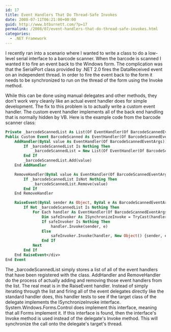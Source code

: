 ```yaml
---
id: 17
title: Event Handlers That Do Thread-Safe Invokes
date: 2008-07-11T06:21:00+00:00
guid: http://www.btburnett.com/?p=17
permalink: /2008/07/event-handlers-that-do-thread-safe-invokes.html
categories:
  - .NET Framework
---
```

I recently ran into a scenario where I wanted to write a class to do a low-level serial interface to a barcode scanner. When the barcode is scanned I wanted it to fire an event back to the Windows form. The complication was that the SerialPort class provided by .NET 2.0 fires the DataReceived event on an independent thread. In order to fire the event back to the form it needs to be synchronized to run on the thread of the form using the Invoke method.

While this can be done using manual delegates and other methods, they don't work very cleanly like an actual event handler does for simple development. The fix to this problem is to actually write a custom event handler. The custom event handler implements all of the back end handling that is normally hidden by VB. Here is the example code from the barcode scanner class:

```vb
Private _barcodeScannedList As List(Of EventHandler(Of BarcodeScannedEventArgs))
Public Custom Event BarcodeScanned As EventHandler(Of BarcodeScannedEventArgs)
    AddHandler(ByVal value As EventHandler(Of BarcodeScannedEventArgs))
        If _barcodeScannedList Is Nothing Then
            _barcodeScannedList = New List(Of EventHandler(Of BarcodeScannedEventArgs))
        End If
        _barcodeScannedList.Add(value)
    End AddHandler

    RemoveHandler(ByVal value As EventHandler(Of BarcodeScannedEventArgs))
        If _barcodeScannedList IsNot Nothing Then
            _barcodeScannedList.Remove(value)
        End If
    End RemoveHandler

    RaiseEvent(ByVal sender As Object, ByVal e As BarcodeScannedEventArgs)
        If Not _barcodeScannedList Is Nothing Then
            For Each handler As EventHandler(Of BarcodeScannedEventArgs) In _barcodeScannedList
                Dim safeInvoker As ISynchronizeInvoke = TryCast(handler.Target, ISynchronizeInvoke)
                If safeInvoker Is Nothing Then
                    handler.Invoke(sender, e)
                Else
                    safeInvoker.Invoke(handler, New Object() {sender, e})
                End If
            Next
        End If
    End RaiseEvent</div>
End Event
```

The _barcodeScannedList simply stores a list of all of the event handlers that have been registered with the class. AddHandler and RemoveHandler do the process of actually adding and removing those event handlers from the list. The real meat is in the RaiseEvent handler. Instead of simply iterating through the list and firing all of the event delegates directly like the standard handler does, this handler tests to see if the target class of the delegate implements the ISynchronizeInvoke interface. System.Windows.Forms.Control does implement this interface, meaning that all Forms implement it. If this interface is found, then the interface's Invoke method is used instead of the delegate's Invoke method. This will synchronize the call onto the delegate's target's thread.
